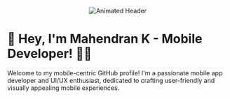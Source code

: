 <!-- Header with Animation -->
<p align="center">
  <img src="https://gist.github.com/mahee510/206a936d74fd93359d2f38d2a54410e9" alt="Animated Header"/>
</p>

# 👋 Hey, I'm Mahendran K - Mobile Developer! 📱✨

Welcome to my mobile-centric GitHub profile! I'm a passionate mobile app developer and UI/UX enthusiast, dedicated to crafting user-friendly and visually appealing mobile experiences.
<!--
## 🌟 About Me

🎓 I hold a degree in [Your Field of Study] and have been exploring the world of mobile development since [Year You Started]. My journey began with [Your First Mobile Development Experience] and I've been hooked ever since. I find joy in creating pixel-perfect UIs that make users' lives easier.

## 🚀 Mobile Magic

- **Platform:** Primarily focused on [Platform 1] and [Platform 2]
- **Languages:** Proficient in [Language 1], [Language 2]
- **Frameworks:** Experienced with [Framework 1], [Framework 2]
- **Design Tools:** Adobe XD, Sketch, Figma
- **Version Control:** Git, GitHub
- **App Deployment:** App Store Connect, Google Play Console

## 💼 Work & Projects

- **[Current Job Title]:** [Company Name], [Duration]
  - Currently working on [Project Name], where I'm responsible for [Your Role/Contribution].
- **[Previous Job Title]:** [Company Name], [Duration]
  - Successfully led the development of [Project Name], resulting in [Achievement/Impact].

## 📱 Mobile Marvels

Check out some of my mobile projects that I'm proud of:

- **[Project Name 1](link-to-project-1):** A [Brief Description of the Project], showcasing my skills in [Skills Used].
- **[Project Name 2](link-to-project-2):** Designed a stunning UI for [App Name], focusing on [UI/UX Features].

## 🌐 Connect with Me

Let's connect and discuss mobile development, UI design, and more:
- [LinkedIn](https://www.linkedin.com/in/yourusername)
- [Twitter](https://twitter.com/yourusername)
- [Portfolio Website](https://www.yourwebsite.com)

## 📝 Blog & Learning

I share my insights and knowledge on mobile development on my blog. Check out my latest articles:
- [Title of Blog Post 1](link-to-post-1): Exploring [Topic] in mobile app development.
- [Title of Blog Post 2](link-to-post-2): Tips for creating responsive UI designs.

## 🎮 Hobbies & Beyond

When I'm not coding, I'm [Your Hobbies]. I believe these activities fuel my creativity and help me think outside the box in my projects.

## 📫 Reach Out

Have questions, project ideas, or just want to chat about the latest mobile trends? Feel free to email me at [Your Email Address]. Let's create something amazing together!

> "In a world of touchscreens, I craft experiences that touch the heart." - [Your Name]
> --!>
